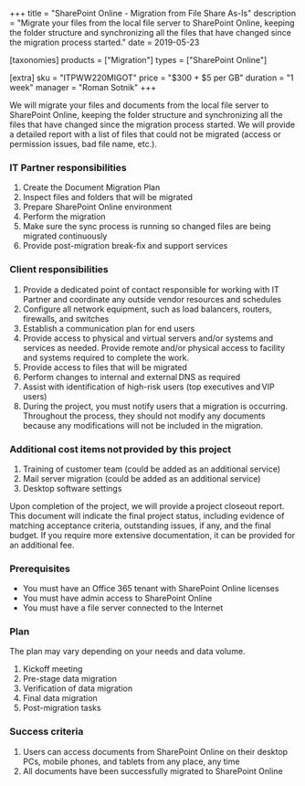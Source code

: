 +++
title = "SharePoint Online - Migration from File Share As-Is"
description = "Migrate your files from the local file server to SharePoint Online, keeping the folder structure and synchronizing all the files that have changed since the migration process started."
date = 2019-05-23

[taxonomies]
products = ["Migration"]
types = ["SharePoint Online"]

[extra]
sku = "ITPWW220MIGOT"
price = "$300 + $5 per GB"
duration = "1 week"
manager = "Roman Sotnik"
+++

We will migrate your files and documents from the local file server to
SharePoint Online, keeping the folder structure and synchronizing all
the files that have changed since the migration process started. We will
provide a detailed report with a list of files that could not be migrated
(access or permission issues, bad file name, etc.).

### IT Partner responsibilities

1.  Create the Document Migration Plan
2.  Inspect files and folders that will be migrated
3.  Prepare SharePoint Online environment
4.  Perform the migration
5.  Make sure the sync process is running so changed files are being
    migrated continuously
6.  Provide post-migration break-fix and support services

### Client responsibilities

1.  Provide a dedicated point of contact responsible for working with IT
    Partner and coordinate any outside vendor resources and schedules
2.  Configure all network equipment, such as load balancers, routers,
    firewalls, and switches
3.  Establish a communication plan for end users
4.  Provide access to physical and virtual servers and/or systems and
    services as needed. Provide remote and/or physical access to
    facility and systems required to complete the work.
5.  Provide access to files that will be migrated
6.  Perform changes to internal and external DNS as required
7.  Assist with identification of high-risk users (top executives
    and VIP users)
8.  During the project, you must notify users that a migration is
    occurring. Throughout the process, they should not modify any
    documents because any modifications will not be included in the
    migration.

### Additional cost items not provided by this project

1.  Training of customer team (could be added as an additional service)
2.  Mail server migration (could be added as an additional service)
3.  Desktop software settings

Upon completion of the project, we will provide a project closeout
report. This document will indicate the final project status, including
evidence of matching acceptance criteria, outstanding issues, if any, and the
final budget. If you require more extensive documentation, it can be
provided for an additional fee. 

### Prerequisites

-   You must have an Office 365 tenant with SharePoint Online licenses
-   You must have admin access to SharePoint Online
-   You must have a file server connected to the Internet

### Plan

The plan may vary depending on your needs and data volume.

1.  Kickoff meeting
2.  Pre-stage data migration
3.  Verification of data migration
4.  Final data migration
5.  Post-migration tasks

### Success criteria

1.  Users can access documents from SharePoint Online on their desktop
    PCs, mobile phones, and tablets from any place, any time
2.  All documents have been successfully migrated to SharePoint Online

